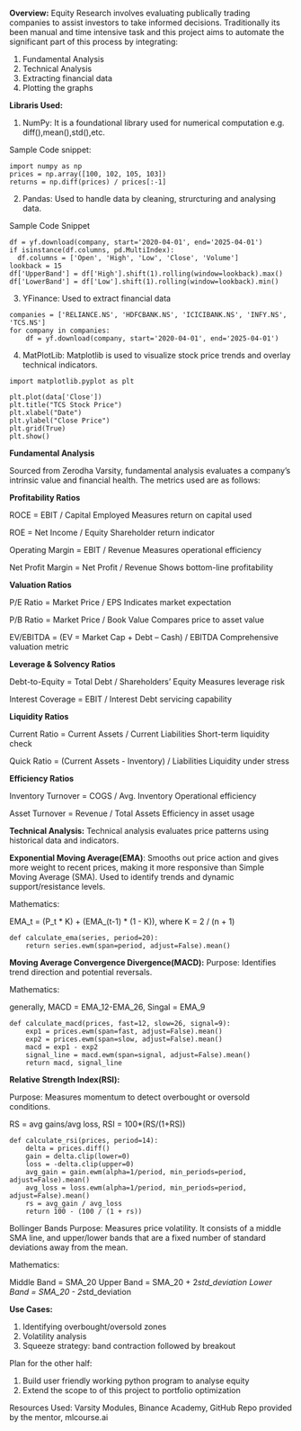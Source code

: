 **Overview:** Equity Research involves evaluating publically trading companies to assist investors to take informed decisions. Traditionally its been manual and time intensive task and this project aims to automate the
significant part of this process by integrating:
1. Fundamental Analysis
2. Technical Analysis
3. Extracting financial data
4. Plotting the graphs

**Libraris Used:**
1. NumPy: It is a foundational library used for numerical computation e.g. diff(),mean(),std(),etc.

Sample Code snippet:
```
import numpy as np
prices = np.array([100, 102, 105, 103])
returns = np.diff(prices) / prices[:-1]
```
2. Pandas: Used to handle data by cleaning, strurcturing and analysing data.

Sample Code Snippet
```
df = yf.download(company, start='2020-04-01', end='2025-04-01')
if isinstance(df.columns, pd.MultiIndex):
  df.columns = ['Open', 'High', 'Low', 'Close', 'Volume']
lookback = 15
df['UpperBand'] = df['High'].shift(1).rolling(window=lookback).max()
df['LowerBand'] = df['Low'].shift(1).rolling(window=lookback).min()
```
3. YFinance: Used to extract financial data
```
companies = ['RELIANCE.NS', 'HDFCBANK.NS', 'ICICIBANK.NS', 'INFY.NS', 'TCS.NS']
for company in companies:
    df = yf.download(company, start='2020-04-01', end='2025-04-01')
```
4. MatPlotLib: Matplotlib is used to visualize stock price trends and overlay technical indicators.
```
import matplotlib.pyplot as plt

plt.plot(data['Close'])
plt.title("TCS Stock Price")
plt.xlabel("Date")
plt.ylabel("Close Price")
plt.grid(True)
plt.show()
```
**Fundamental Analysis**

Sourced from Zerodha Varsity, fundamental analysis evaluates a company’s intrinsic value and financial health. The metrics used are as follows:

**Profitability Ratios**

ROCE = 	EBIT / Capital Employed	Measures return on capital used

ROE	= Net Income / Equity	Shareholder return indicator

Operating Margin =	EBIT / Revenue	Measures operational efficiency

Net Profit Margin =	Net Profit / Revenue	Shows bottom-line profitability

**Valuation Ratios**

P/E Ratio =	Market Price / EPS	Indicates market expectation

P/B Ratio =	Market Price / Book Value	Compares price to asset value

EV/EBITDA =	(EV = Market Cap + Debt – Cash) / EBITDA	Comprehensive valuation metric

**Leverage & Solvency Ratios**

Debt-to-Equity =	Total Debt / Shareholders’ Equity	Measures leverage risk

Interest Coverage =	EBIT / Interest	Debt servicing capability

**Liquidity Ratios**

Current Ratio =	Current Assets / Current Liabilities	Short-term liquidity check

Quick Ratio =	(Current Assets - Inventory) / Liabilities	Liquidity under stress

**Efficiency Ratios**

Inventory Turnover =	COGS / Avg. Inventory	Operational efficiency

Asset Turnover =	Revenue / Total Assets	Efficiency in asset usage

**Technical Analysis:**
Technical analysis evaluates price patterns using historical data and indicators.

**Exponential Moving Average(EMA)**:
Smooths out price action and gives more weight to recent prices, making it more responsive than Simple Moving Average (SMA). Used to identify trends and dynamic support/resistance levels.

Mathematics:

EMA_t = (P_t * K) + (EMA_(t-1) * (1 - K)), where K = 2 / (n + 1)
```
def calculate_ema(series, period=20):
    return series.ewm(span=period, adjust=False).mean()
```

**Moving Average Convergence Divergence(MACD):**
Purpose: Identifies trend direction and potential reversals.

Mathematics:

generally,
MACD = EMA_12-EMA_26, Singal = EMA_9

```
def calculate_macd(prices, fast=12, slow=26, signal=9):
    exp1 = prices.ewm(span=fast, adjust=False).mean()
    exp2 = prices.ewm(span=slow, adjust=False).mean()
    macd = exp1 - exp2
    signal_line = macd.ewm(span=signal, adjust=False).mean()
    return macd, signal_line
```

**Relative Strength Index(RSI):**

Purpose: Measures momentum to detect overbought or oversold conditions.

RS = avg gains/avg loss, RSI = 100*(RS/(1+RS))

```
def calculate_rsi(prices, period=14):
    delta = prices.diff()
    gain = delta.clip(lower=0)
    loss = -delta.clip(upper=0)
    avg_gain = gain.ewm(alpha=1/period, min_periods=period, adjust=False).mean()
    avg_loss = loss.ewm(alpha=1/period, min_periods=period, adjust=False).mean()
    rs = avg_gain / avg_loss
    return 100 - (100 / (1 + rs))
```
Bollinger Bands
Purpose:
Measures price volatility. It consists of a middle SMA line, and upper/lower bands that are a fixed number of standard deviations away from the mean.

Mathematics:

Middle Band = SMA_20
Upper Band = SMA_20 + 2*std_deviation
Lower Band = SMA_20 - 2*std_deviation

**Use Cases:**
1. Identifying overbought/oversold zones
2. Volatility analysis
3. Squeeze strategy: band contraction followed by breakout

Plan for the other half:
1. Build user friendly working python program to analyse equity
2. Extend the scope to of this project to portfolio optimization

Resources Used:
Varsity Modules,
Binance Academy,
GitHub Repo provided by the mentor,
mlcourse.ai

